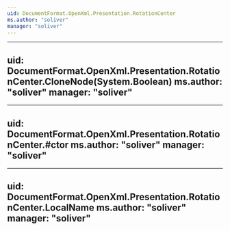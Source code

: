 ```yaml
---
uid: DocumentFormat.OpenXml.Presentation.RotationCenter
ms.author: "soliver"
manager: "soliver"
---
```


---
uid: DocumentFormat.OpenXml.Presentation.RotationCenter.CloneNode(System.Boolean)
ms.author: "soliver"
manager: "soliver"
---

---
uid: DocumentFormat.OpenXml.Presentation.RotationCenter.#ctor
ms.author: "soliver"
manager: "soliver"
---

---
uid: DocumentFormat.OpenXml.Presentation.RotationCenter.LocalName
ms.author: "soliver"
manager: "soliver"
---
